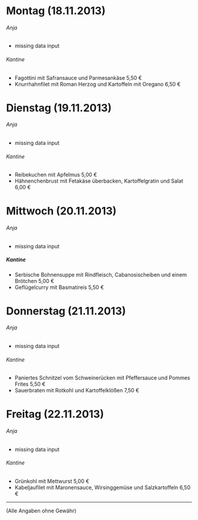 # Montag (18.11.2013)
###### Anja
* missing data input

###### Kantine
* Fagottini mit Safransauce und Parmesankäse	5,50 €
* Knurrhahnfilet mit Roman Herzog und Kartoffeln mit Oregano	6,50 €

# Dienstag (19.11.2013)	
###### Anja
* missing data input

###### Kantine
* Reibekuchen mit Apfelmus	5,00 €
* Hähnenchenbrust mit Fetakäse überbacken, Kartoffelgratin und Salat	6,00 €

# Mittwoch (20.11.2013)
###### Anja
* missing data input

##### Kantine
* Serbische Bohnensuppe mit Rindfleisch, Cabanosischeiben und einem Brötchen	5,00 €
* Geflügelcurry mit Basmatireis	5,50 €

# Donnerstag (21.11.2013) 
###### Anja
* missing data input

###### Kantine
* Paniertes Schnitzel vom Schweinerücken mit  Pfeffersauce und Pommes Frites 	5,50 €
* Sauerbraten mit Rotkohl und Kartoffelklößen	7,50 €

# Freitag (22.11.2013)
###### Anja
* missing data input

###### Kantine
* Grünkohl mit Mettwurst	5,00 €
* Kabeljaufilet mit Maronensauce, Wirsinggemüse und Salzkartoffeln	6,50 €

---
(Alle Angaben ohne Gewähr)
